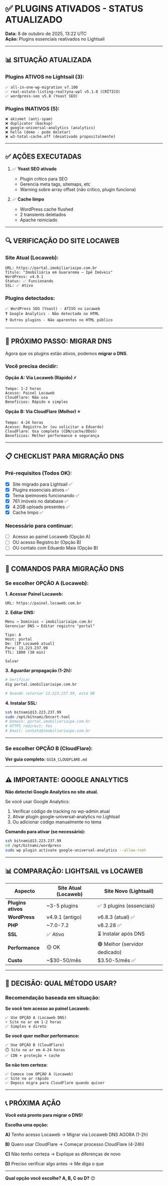 # ✅ PLUGINS ATIVADOS - STATUS ATUALIZADO

**Data:** 8 de outubro de 2025, 13:22 UTC  
**Ação:** Plugins essenciais reativados no Lightsail

---

## 📊 SITUAÇÃO ATUALIZADA

### Plugins ATIVOS no Lightsail (3):
```
✅ all-in-one-wp-migration v7.100
✅ real-estate-listing-realtyna-wpl v5.1.0 (CRÍTICO)
✅ wordpress-seo v5.8 (Yoast SEO)
```

### Plugins INATIVOS (5):
```
❌ akismet (anti-spam)
❌ duplicator (backup)
❌ google-universal-analytics (analytics)
❌ hello (demo - pode deletar)
❌ w3-total-cache.off (desativado propositalmente)
```

---

## ✅ AÇÕES EXECUTADAS

1. ✅ **Yoast SEO ativado**
   - Plugin crítico para SEO
   - Gerencia meta tags, sitemaps, etc
   - Warning sobre array offset (não crítico, plugin funciona)

2. ✅ **Cache limpo**
   - WordPress cache flushed
   - 2 transients deletados
   - Apache reiniciado

---

## 🔍 VERIFICAÇÃO DO SITE LOCAWEB

### Site Atual (Locaweb):
```
URL: https://portal.imobiliariaipe.com.br
Título: "Imobiliária em Guararema – Ipê Imóveis"
WordPress: v4.9.1
Status: ✅ Funcionando
SSL: ✅ Ativo
```

### Plugins detectados:
```
✅ WordPress SEO (Yoast) - ATIVO no Locaweb
❓ Google Analytics - Não detectado no HTML
❓ Outros plugins - Não aparentes no HTML público
```

---

## 🎯 PRÓXIMO PASSO: MIGRAR DNS

Agora que os plugins estão ativos, podemos **migrar o DNS**.

### Você precisa decidir:

**Opção A: Via Locaweb (Rápido) ⚡**
```
Tempo: 1-2 horas
Acesso: Painel Locaweb
CloudFlare: Não usa
Benefícios: Rápido e simples
```

**Opção B: Via CloudFlare (Melhor) ⭐**
```
Tempo: 4-24 horas
Acesso: Registro.br (ou solicitar a Eduardo)
CloudFlare: Usa completo (CDN/cache/DDoS)
Benefícios: Melhor performance e segurança
```

---

## 📋 CHECKLIST PARA MIGRAÇÃO DNS

### Pré-requisitos (Todos OK):
- [x] Site migrado para Lightsail ✅
- [x] Plugins essenciais ativos ✅
- [x] Tema ipeimoveis funcionando ✅
- [x] 761 imóveis no database ✅
- [x] 4.2GB uploads presentes ✅
- [x] Cache limpo ✅

### Necessário para continuar:
- [ ] Acesso ao painel Locaweb (Opção A)
- [ ] OU acesso Registro.br (Opção B)
- [ ] OU contato com Eduardo Maia (Opção B)

---

## 🚀 COMANDOS PARA MIGRAÇÃO DNS

### Se escolher OPÇÃO A (Locaweb):

**1. Acessar Painel Locaweb:**
```
URL: https://painel.locaweb.com.br
```

**2. Editar DNS:**
```
Menu → Domínios → imobiliariaipe.com.br
Gerenciar DNS → Editar registro "portal"

Tipo: A
Host: portal
De: [IP Locaweb atual]
Para: 13.223.237.99
TTL: 1800 (30 min)

Salvar
```

**3. Aguardar propagação (1-2h):**
```bash
# Verificar
dig portal.imobiliariaipe.com.br

# Quando retornar 13.223.237.99, está OK
```

**4. Instalar SSL:**
```bash
ssh bitnami@13.223.237.99
sudo /opt/bitnami/bncert-tool
# Domain: portal.imobiliariaipe.com.br
# HTTPS redirect: Yes
# Email: contato@imobiliariaipe.com.br
```

---

### Se escolher OPÇÃO B (CloudFlare):

**Ver guia completo:** `GUIA_CLOUDFLARE.md`

---

## ⚠️ IMPORTANTE: GOOGLE ANALYTICS

**Não detectei Google Analytics no site atual.**

Se você usar Google Analytics:
1. Verificar código de tracking no wp-admin atual
2. Ativar plugin google-universal-analytics no Lightsail
3. Ou adicionar código manualmente no tema

**Comando para ativar (se necessário):**
```bash
ssh bitnami@13.223.237.99
cd /opt/bitnami/wordpress
sudo wp plugin activate google-universal-analytics --allow-root
```

---

## 📊 COMPARAÇÃO: LIGHTSAIL vs LOCAWEB

| Aspecto | Site Atual (Locaweb) | Site Novo (Lightsail) |
|---------|----------------------|-----------------------|
| **Plugins ativos** | ~3-5 plugins | ✅ 3 plugins (essenciais) |
| **WordPress** | v4.9.1 (antigo) | v6.8.3 (atual) ✅ |
| **PHP** | ~7.0-7.2 | v8.2.28 ✅ |
| **SSL** | ✅ Ativo | ⏳ Instalar após DNS |
| **Performance** | 🟡 OK | 🟢 Melhor (servidor dedicado) |
| **Custo** | ~$30-50/mês | $3.50-5/mês ✅ |

---

## 🎯 DECISÃO: QUAL MÉTODO USAR?

### Recomendação baseada em situação:

**Se você tem acesso ao painel Locaweb:**
```
✅ Use OPÇÃO A (Locaweb DNS)
⚡ Site no ar em 1-2 horas
✅ Simples e direto
```

**Se você quer melhor performance:**
```
✅ Use OPÇÃO B (CloudFlare)
⏱️ Site no ar em 4-24 horas
✅ CDN + proteção + cache
```

**Se não tem certeza:**
```
✅ Comece com OPÇÃO A (Locaweb)
✅ Site no ar rápido
✅ Depois migra para CloudFlare quando quiser
```

---

## 📞 PRÓXIMA AÇÃO

**Você está pronto para migrar o DNS!**

**Escolha uma opção:**

**A)** Tenho acesso Locaweb → Migrar via Locaweb DNS AGORA (1-2h)

**B)** Quero usar CloudFlare → Começar processo CloudFlare (4-24h)

**C)** Não tenho certeza → Explique as diferenças de novo

**D)** Preciso verificar algo antes → Me diga o que

---

**Qual opção você escolhe? A, B, C ou D?** 😊

